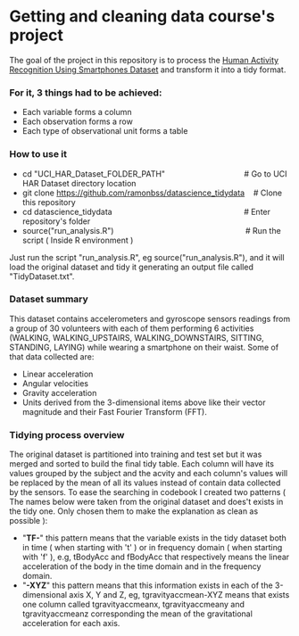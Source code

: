 

# Getting and cleaning data course's project

The goal of the project in this repository is to process the [Human Activity Recognition Using Smartphones Dataset](https://d396qusza40orc.cloudfront.net/getdata/projectfiles/UCI%20HAR%20Dataset.zip) and transform it into a tidy format.

### For it, 3 things had to be achieved:
 - Each variable forms a column
 - Each observation forms a row
 - Each type of observational unit forms a table  
  
 ### How to use it  
 - cd "UCI_HAR_Dataset_FOLDER_PATH" &nbsp;&nbsp;&nbsp;&nbsp;&nbsp;&nbsp;&nbsp;&nbsp;&nbsp;&nbsp;&nbsp;&nbsp;&nbsp;&nbsp;&nbsp;&nbsp;&nbsp;&nbsp;&nbsp;&nbsp;&nbsp;&nbsp;&nbsp;&nbsp;&nbsp;&nbsp;&nbsp;&nbsp;&nbsp;&nbsp;&nbsp;&nbsp;&nbsp;&nbsp; # Go to UCI HAR Dataset directory location
 - git clone https://github.com/ramonbss/datascience_tidydata  &nbsp;&nbsp;&nbsp;# Clone this repository 
 - cd datascience_tidydata &nbsp;&nbsp;&nbsp;&nbsp;&nbsp;&nbsp;&nbsp;&nbsp;&nbsp;&nbsp;&nbsp;&nbsp;&nbsp;&nbsp;&nbsp;&nbsp;&nbsp;&nbsp;&nbsp;&nbsp;&nbsp;&nbsp;&nbsp;&nbsp;&nbsp;&nbsp;&nbsp;&nbsp;&nbsp;&nbsp;&nbsp;&nbsp;&nbsp;&nbsp;&nbsp;&nbsp;&nbsp;&nbsp;&nbsp;&nbsp;&nbsp;&nbsp;&nbsp;&nbsp;&nbsp;&nbsp;&nbsp;&nbsp;&nbsp;&nbsp;&nbsp;&nbsp;&nbsp;&nbsp;&nbsp;&nbsp;&nbsp;&nbsp;&nbsp;# Enter repository's folder
 - source("run_analysis.R") &nbsp;&nbsp;&nbsp;&nbsp;&nbsp;&nbsp;&nbsp;&nbsp;&nbsp;&nbsp;&nbsp;&nbsp;&nbsp;&nbsp;&nbsp;&nbsp;&nbsp;&nbsp;&nbsp;&nbsp;&nbsp;&nbsp;&nbsp;&nbsp;&nbsp;&nbsp;&nbsp;&nbsp;&nbsp;&nbsp;&nbsp;&nbsp;&nbsp;&nbsp;&nbsp;&nbsp;&nbsp;&nbsp;&nbsp;&nbsp;&nbsp;&nbsp;&nbsp;&nbsp;&nbsp;&nbsp;&nbsp;&nbsp;&nbsp;&nbsp;&nbsp;&nbsp;&nbsp;&nbsp;&nbsp;&nbsp;&nbsp;&nbsp;&nbsp;# Run the script ( Inside R environment )

  Just run the script "run_analysis.R", eg source("run_analysis.R"), and it will load the original dataset and tidy it generating an output file called "TidyDataset.txt".

 ###	Dataset summary
 This dataset contains accelerometers and gyroscope sensors readings from a group of 30 volunteers with each of them performing 6 activities (WALKING, WALKING_UPSTAIRS, WALKING_DOWNSTAIRS, SITTING, STANDING, LAYING) while wearing a smartphone on their waist.
 Some of that data collected are:
 
 - Linear acceleration
 - Angular velocities
 - Gravity acceleration
 - Units derived from the 3-dimensional items above like their vector magnitude and their Fast Fourier Transform (FFT). 

### Tidying process overview
The original dataset is partitioned into training and test set but it was merged and sorted to build the final tidy table. Each column will have its values grouped by the subject and the acvity and each column's values will be replaced by the mean of all its values instead of contain data collected by the sensors.
To ease the searching in codebook I created two patterns ( The names below were taken from the original dataset and does't exists in the tidy one. Only chosen them to make the explanation as clean as possible ):

 - "**TF-**" this pattern means that the variable exists in the tidy dataset both in time ( when starting with 't' ) or in frequency domain ( when starting with 'f' ), e.g, tBodyAcc and fBodyAcc that respectively means the linear acceleration of the body in the time domain and in the frequency domain.
 - "**-XYZ**" this pattern means that this information exists in each of the 3-dimensional axis X, Y and Z, eg, tgravityaccmean-XYZ means that exists one column called tgravityaccmeanx, tgravityaccmeany and tgravityaccmeanz corresponding the mean of the gravitational acceleration for each axis.


